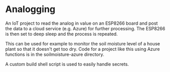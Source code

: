 # Analogging

An IoT project to read the analog in value on an ESP8266 board and post the data to a cloud service (e.g. Azure) for further processing. The ESP8266 is then set to deep sleep and the process is repeated.

This can be used for example to monitor the soil moisture level of a house plant so that it doesn't get too dry. Code for a project like this using Azure functions is in the soilmoisture-azure directory.

A custom build shell script is used to easily handle secrets.
